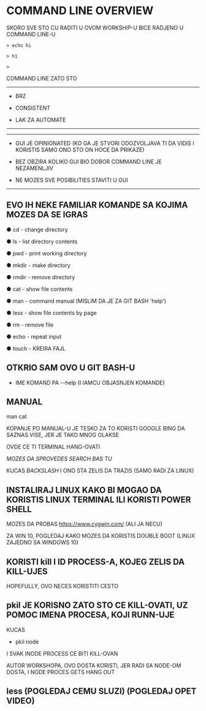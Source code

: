 # COMMAND LINE OVERVIEW

SKORO SVE STO CU RADITI U OVOM WORKSHIP-U BICE RADJENO U COMMAND LINE-U

```commandline
> echo hi

> h1

>
```

COMMAND LINE ZATO STO

*****

- BRZ

- CONSISTENT

- LAK ZA AUTOMATE

*****

*****

- GUI JE OPINIONATED (KO GA JE STVORI ODOZVOLJAVA TI DA VIDIS I KORISTIS SAMO ONO STO ON HOCE DA PRIKAZE)

- BEZ OBZIRA KOLIKO GUI BIO DOBOR COMMAND LINE JE NEZAMENLJIV

- NE MOZES SVE POSIBILITIES STAVITI U GUI

*****

## EVO IH NEKE FAMILIAR KOMANDE SA KOJIMA MOZES DA SE IGRAS

● cd - change directory

● ls - list directory contents

● pwd - print working directory

● mkdir - make directory

● rmdir - remove directory

● cat - show file contents

● man - command manual (MISLIM DA JE ZA GIT BASH 'help')

● less - show file contents by page

● rm - remove file

● echo - repeat input

● touch - KREIRA FAJL

## OTKRIO SAM OVO U GIT BASH-U

- IME KOMAND PA --help  (I IAMCU OBJASNJEN KOMANDE)

## MANUAL

man cat

KOPANJE PO MANUAL-U JE TESKO ZA TO KORISTI GOOGLE BING DA SAZNAS VISE, JER JE TAKO MNOG OLAKSE

OVDE CE TI TERMINAL HANG-OVATI

*MOZES DA SPROVEDES SEARCH BAS TU*

KUCAS *BACKSLASH* I ONO STA ZELIS DA TRAZIS (SAMO RADI ZA LINUX)

## INSTALIRAJ LINUX KAKO BI MOGAO DA KORISTIS LINUX TERMINAL ILI KORISTI POWER SHELL

MOZES DA PROBAS <https://www.cygwin.com/> (ALI JA NECU)

ZA WIN 10, POGLEDAJ KAKO MOZES DA KORISTIS DOUBLE BOOT (LINUX ZAJEDNO SA WINDOWS 10)

## KORISTI kill I ID PROCESS-A, KOJEG ZELIS DA KILL-UJES

HOPEFULLY, OVO NECES KORISTITI CESTO

## pkil JE KORISNO ZATO STO CE KILL-OVATI, UZ POMOC IMENA PROCESA, KOJI RUNN-UJE

KUCAS

- pkil node

I SVAK INODE PROCESS CE BITI KILL-OVAN

AUTOR WORKSHOPA, OVO DOSTA KORISTI, JER RADI SA NODE-OM DOSTA, I NODE PROCES GETS HANG OUT

## less (POGLEDAJ CEMU SLUZI) (POGLEDAJ OPET VIDEO)
